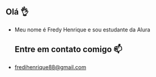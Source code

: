 ## Olá 👌

- Meu nome é Fredy Henrique e sou estudante da Alura

  ## Entre em contato comigo 📫

 - fredihenrique88@gmail.com


